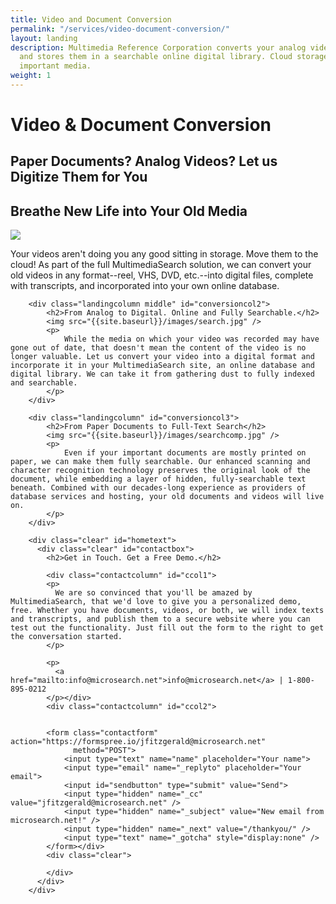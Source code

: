 ```yaml
---
title: Video and Document Conversion
permalink: "/services/video-document-conversion/"
layout: landing
description: Multimedia Reference Corporation converts your analog videos and documents
  and stores them in a searchable online digital library. Cloud storage for all your
  important media.
weight: 1
---
```


<div class="landing">
    <div id="conversionbanner" class="landingbanner">
        <h1>Video &amp; Document Conversion</h1>
        <h2>Paper Documents? Analog Videos? Let us Digitize Them for You</h2>
    </div>
    <div class="wrapper">
        <div class="landingcolumn" id="conversioncol1">
            <h2>Breathe New Life into Your Old Media</h2>
            <img src="{{site.baseurl}}/images/vids.jpg" />
            <p>
                Your videos aren't doing you any good sitting in storage. Move them to the cloud! As part of the full MultimediaSearch solution, we can convert your old videos in any format--reel, VHS, DVD, etc.--into digital files, complete with transcripts, and incorporated into your own online database.
            </p>
        </div>

        <div class="landingcolumn middle" id="conversioncol2">
            <h2>From Analog to Digital. Online and Fully Searchable.</h2>
            <img src="{{site.baseurl}}/images/search.jpg" />
            <p>
                While the media on which your video was recorded may have gone out of date, that doesn't mean the content of the video is no longer valuable. Let us convert your video into a digital format and incorporate it in your MultimediaSearch site, an online database and digital library. We can take it from gathering dust to fully indexed and searchable.
            </p>
        </div>

        <div class="landingcolumn" id="conversioncol3">
            <h2>From Paper Documents to Full-Text Search</h2>
            <img src="{{site.baseurl}}/images/searchcomp.jpg" />
            <p>
                Even if your important documents are mostly printed on paper, we can make them fully searchable. Our enhanced scanning and character recognition technology preserves the original look of the document, while embedding a layer of hidden, fully-searchable text beneath. Combined with our decades-long experience as providers of database services and hosting, your old documents and videos will live on.
            </p>
        </div>

        <div class="clear" id="hometext">
          <div class="clear" id="contactbox">
            <h2>Get in Touch. Get a Free Demo.</h2>

            <div class="contactcolumn" id="ccol1">
            <p>
              We are so convinced that you'll be amazed by MultimediaSearch, that we'd love to give you a personalized demo, free. Whether you have documents, videos, or both, we will index texts and transcripts, and publish them to a secure website where you can test out the functionality. Just fill out the form to the right to get the conversation started.
            </p>

            <p>
              <a href="mailto:info@microsearch.net">info@microsearch.net</a> | 1-800-895-0212
            </p></div>
            <div class="contactcolumn" id="ccol2">


            <form class="contactform" action="https://formspree.io/jfitzgerald@microsearch.net"
                  method="POST">
                <input type="text" name="name" placeholder="Your name">
                <input type="email" name="_replyto" placeholder="Your email">
                <input id="sendbutton" type="submit" value="Send">
                <input type="hidden" name="_cc" value="jfitzgerald@microsearch.net" />
                <input type="hidden" name="_subject" value="New email from microsearch.net!" />
                <input type="hidden" name="_next" value="/thankyou/" />
                <input type="text" name="_gotcha" style="display:none" />
            </form></div>
            <div class="clear">

            </div>
          </div>
        </div>
